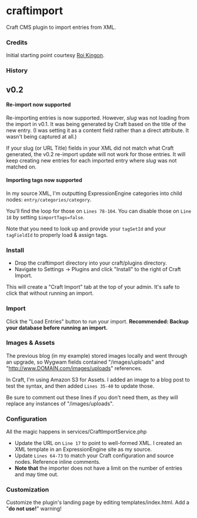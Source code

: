 craftimport
============

Craft CMS plugin to import entries from XML.

### Credits

Initial starting point courtesy [Roi Kingon](https://plus.google.com/112173526450245116573/posts).

### History

## v0.2

#### Re-import now supported

Re-importing entries is now supported. However, *slug* was not loading from the import in v0.1. It was being generated by Craft based on the title of the new entry. (I was setting it as a content field rather than a direct attribute. It wasn't being captured at all.)

If your slug (or URL Title) fields in your XML did not match what Craft generated, the v0.2 re-import update will not work for those entries. It will keep creating new entries for each imported entry where *slug* was not matched on.

#### Importing tags now supported

In my source XML, I'm outputting ExpressionEngine categories into child nodes: `entry/categories/category`.

You'll find the loop for those on `Lines 78-104`. You can disable those on `Line 18` by setting `$importTags=false`.

Note that you need to look up and provide your `tagSetId` and your `tagFieldId` to properly load & assign tags.

### Install

* Drop the craftimport directory into your craft/plugins directory.
* Navigate to Settings -> Plugins and click "Install" to the right of Craft Import.

This will create a "Craft Import" tab at the top of your admin. It's safe to click that without running an import.

### Import

Click the "Load Entries" button to run your import. **Recommended: Backup your database before running an import.**

### Images & Assets

The previous blog (in my example) stored images locally and went through an upgrade, so Wygwam fields contained "/images/uploads" and "http://www.DOMAIN.com/images/uploads" references.

In Craft, I'm using Amazon S3 for Assets. I added an image to a blog post to test the syntax, and then added `Lines 35-40` to update those.

Be sure to comment out these lines if you don't need them, as they will replace any instances of "/images/uploads".

### Configuration

All the magic happens in services/CraftImportService.php

* Update the URL on `Line 17` to point to well-formed XML. I created an XML template in an ExpressionEngine site as my source.
* Update `Lines 64-73` to match your Craft configuration and source nodes. Reference inline comments.
* **Note that** the importer does not have a limit on the number of entries and may time out.

### Customization

Customize the plugin's landing page by editing templates/index.html. Add a "**do not use!**" warning!